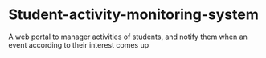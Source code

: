# Student-activity-monitoring-system
A web portal to manager activities of students, and notify them when an event according to their interest comes up
